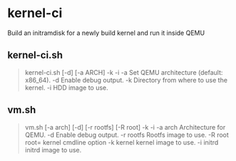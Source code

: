 # kernel-ci
Build an initramdisk for a newly build kernel and run it inside QEMU

## kernel-ci.sh
> kernel-ci.sh [-d] [-a ARCH] -k <kerneldir> -i <master-image>
>   -a	Set QEMU architecture (default: x86_64).
>   -d	Enable debug output.
>   -k	Directory from where to use the kernel.
>   -i	HDD image to use.

## vm.sh
> vm.sh [-a arch] [-d] [-r rootfs] [-R root] -k <kernel> -i <initrd>
>   -a arch         Architecture for QEMU.
>   -d              Enable debug output.
>   -r rootfs       Rootfs image to use.
>   -R root         root= kernel cmdline option
>   -k kernel       kernel image to use.
>   -i initrd       initrd image to use.
